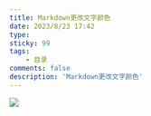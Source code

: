 ```yaml
---
title: Markdown更改文字颜色
date: 2023/8/23 17:42
type: 
sticky: 99
tags: 
    - 目录
comments: false
description: 'Markdown更改文字颜色'
---
```

![ ](https://img1.imgtp.com/2023/08/25/iuQRG8cm.png)